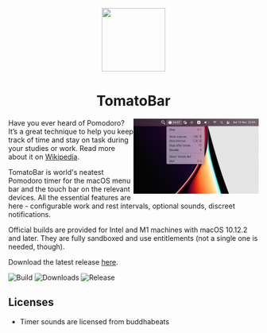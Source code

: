 <p align="center">
<img src="https://raw.githubusercontent.com/ivoronin/TomatoBar/master/TomatoBar/Assets.xcassets/AppIcon.appiconset/icon_128x128%402x.png" width="128" height="128"/>
<p>
 
<h1 align="center">TomatoBar</h1>

<img
  src="https://github.com/ivoronin/TomatoBar/raw/badges/screenshot.png?raw=true"
  alt="Screenshot"
  width="50%"
  align="right"
/>

Have you ever heard of Pomodoro? It’s a great technique to help you keep track of time and stay on task during your studies or work. Read more about it on <a href="https://en.wikipedia.org/wiki/Pomodoro_Technique">Wikipedia</a>.

TomatoBar is world's neatest Pomodoro timer for the macOS menu bar and the touch bar on the relevant devices. All the essential features are here - configurable work and rest intervals, optional sounds, discreet notifications.

Official builds are provided for Intel and M1 machines with macOS 10.12.2 and later. They are fully sandboxed and use entitlements (not a single one is needed, though).

Download the latest release <a href="https://github.com/ivoronin/TomatoBar/releases/latest/">here</a>.

![Build](https://img.shields.io/github/workflow/status/ivoronin/TomatoBar/main) ![Downloads](https://img.shields.io/github/downloads/ivoronin/TomatoBar/total) ![Release](https://img.shields.io/github/v/release/ivoronin/TomatoBar?display_name=tag)


## Licenses
 - Timer sounds are licensed from buddhabeats
